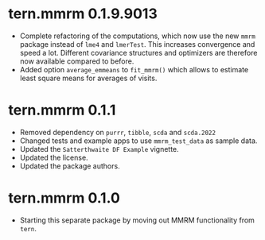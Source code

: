 # tern.mmrm 0.1.9.9013

* Complete refactoring of the computations, which now use the new `mmrm`
  package instead of `lme4` and `lmerTest`. This increases convergence
  and speed a lot. Different covariance structures and optimizers are therefore
  now available compared to before.
* Added option `average_emmeans` to `fit_mmrm()` which allows to estimate
  least square means for averages of visits.

# tern.mmrm 0.1.1

* Removed dependency on `purrr`, `tibble`, `scda` and `scda.2022`
* Changed tests and example apps to use `mmrm_test_data` as sample data.
* Updated the `Satterthwaite DF Example` vignette.
* Updated the license.
* Updated the package authors.

# tern.mmrm 0.1.0

* Starting this separate package by moving out MMRM functionality from `tern`.
